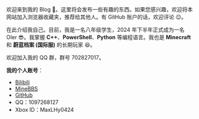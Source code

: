 欢迎来到我的 Blog 🤗。这里将会发布一些有趣的东西。如果您感兴趣，欢迎将本网站加入浏览器收藏夹，推荐给其他人。有 GitHub 账户的话，欢迎评论 😉。

在此介绍我自己。目前，我是一名八年级学生，2024 年下半年正式成为一名 OIer 😎。我掌握 **C++**、**PowerShell**、**Python** 等编程语言。我也是 **Minecraft** 和 **蔚蓝档案 (国际服)** 的长期玩家 😆。

欢迎加入我的 QQ 群，群号 702827017。

**我的个人账号**：  
- [Bilibili](https://space.bilibili.com/1678066522)  
- [MineBBS](https://www.minebbs.com/members/maxlhy.88192/)  
- [GitHub](https://github.com/MaxLHy0424)  
- QQ：1097268127  
- Xbox ID：MaxLHy0424